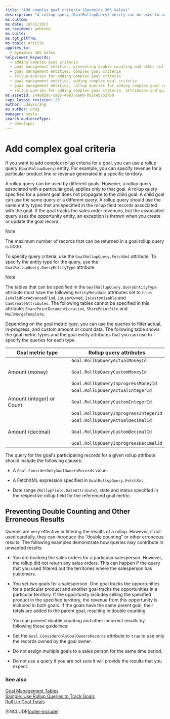 ```yaml
---
title: "Add complex goal criteria (Dynamics 365 Sales)"
description: "A rollup query (GoalRollupQuery) entity can be used to add complex rollup criteria for a goal"
ms.custom: 
ms.date: 10/31/2017
ms.reviewer: pehecke
ms.suite: 
ms.tgt_pltfrm: 
ms.topic: article
applies_to: 
  - Dynamics 365 Sales
helpviewer_keywords: 
  - adding complex goal criteria
  - goal management entities, preventing double counting and other rollup query errors
  - goal management entities, complex goal criteria
  - rollup queries for adding complex goal criteria
  - goal management entities, adding complex goal criteria
  - goal management entities, rollup queries for adding complex goal criteria
  - rollup queries for adding complex goal criteria, attributes and guidelines for setting; including propagation
ms.assetid: 2498859c-ca85-4893-ba08-b02ceb75278b
caps.latest.revision: 20
author: udaykirang
ms.author: udag
manager: amyla
search.audienceType: 
  - developer
---
```


# Add complex goal criteria

If you want to add complex rollup criteria for a goal, you can use a rollup query (`GoalRollupQuery`) entity. For example, you can specify revenue for a particular product line or revenue generated in a specific territory.  
  
 A rollup query can be used by different goals. However, a rollup query associated with a particular goal, applies only to that goal. A rollup query specified for a parent goal does not propagate to the child goal. A child goal can use the same query or a different query. A rollup query should use the same entity types that are specified in the rollup field records associated with the goal. If the goal tracks the sales order revenues, but the associated query uses the opportunity entity, an exception is thrown when you create or update the goal record.  
  
> [!NOTE]
>  The maximum number of records that can be returned in a goal rollup query is 5000.  
  
 To specify query criteria, use the `GoalRollupQuery.FetchXml` attribute. To specify the entity type for the query, use the `GoalRollupQuery.QueryEntityType` attribute.  
  
> [!NOTE]
>  The tables that can be specified in the `GoalRollupQuery.QueryEntityType` attribute must have the following `EntityMetadata` attributes set to `true`: `IsValidForAdvancedFind`, `IsUserOwned`, `IsCustomizable` and `CanCreateAttributes`. The following tables cannot be specified in this attribute: `SharePointDocumentLocation`, `SharePointSite` and `MailMergeTemplate`.  
  
 Depending on the goal metric type, you can use the queries to filter actual, in-progress, and custom amount or count data. The following table shows the goal metric types and the goal entity attributes that you can use to specify the queries for each type.  
  
|Goal metric type|Rollup query attributes|  
|----------------------|-----------------------------|  
|Amount (money)|`Goal.RollUpQueryActualMoneyId`<br /><br /> `Goal.RollUpQueryCustomMoneyId`<br /><br /> `Goal.RollUpQueryInprogressMoneyId`|  
|Amount (integer) or Count|`Goal.RollupQueryActualIntegerId`<br /><br /> `Goal.RollUpQueryCustomIntegerId`<br /><br /> `Goal.RollUpQueryInprogressIntegerId`|  
|Amount (decimal)|`Goal.RollUpQueryActualDecimalId`<br /><br /> `Goal.RollUpQueryCustomDecimalId`<br /><br /> `Goal.RollUpQueryInprogressDecimalId`|  
  
 The query for the goal's participating records for a given rollup attribute should include the following clauses:  
  
-   A `Goal.ConsiderOnlyGoalOwnersRecords` value.  
  
-   A FetchXML expression specified in `GoalRollupQuery.FetchXml`.  
  
-   Date range (`RollupField.DateAttribute`), state and status specified in the respective rollup field for the referenced goal metric.  
  
## Preventing Double Counting and Other Erroneous Results  
 Queries are very effective in filtering the results of a rollup. However, if not used carefully, they can introduce the “double counting” or other erroneous results. The following examples demonstrate how queries may contribute in unwanted results:  
  
- You are tracking the sales orders for a particular salesperson. However, the rollup did not return any sales orders. This can happen if the query that you used filtered out the territories where the salesperson has customers.  
  
- You set two goals for a salesperson. One goal tracks the opportunities for a particular product and another goal tracks the opportunities in a particular territory. If the opportunity includes selling the specified product in the specified territory, the revenue from this opportunity is included in both goals. If the goals have the same parent goal, their totals are added to the parent goal, resulting in double counting.  
  
  You can prevent double counting and other incorrect results by following these guidelines:  
  
- Set the `Goal.ConsiderOnlyGoalOwnersRecords` attribute to `true` to use only the records owned by the goal owner.  
  
- Do not assign multiple goals to a sales person for the same time period.  
  
- Do not use a query if you are not sure it will provide the results that you expect.  
  
### See also  
 [Goal Management Tables](goal-management-entities.md)   
 [Sample: Use Rollup Queries to Track Goals](sample-use-rollup-queries-track-goals.md)   
 [Roll Up Goal Totals](roll-up-goal-totals.md)

[!INCLUDE[footer-include](../../includes/footer-banner.md)]